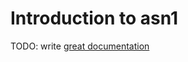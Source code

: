 # Introduction to asn1

TODO: write [great documentation](http://jacobian.org/writing/what-to-write/)
